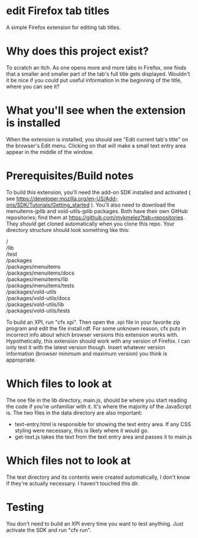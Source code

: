 # edit Firefox tab titles
A simple Firefox extension for editing tab titles.

# Why does this project exist?
To scratch an itch. As one opens more and more tabs in Firefox, one finds that a smaller and smaller part of the tab's full title gets displayed. Wouldn't it be nice if you could put useful information in the beginning of the title, where you can see it?

# What you'll see when the extension is installed
When the extension is installed, you should see "Edit current tab's title" on the browser's Edit menu. Clicking on that will make a small text entry area appear in the middle of the window.

# Prerequisites/Build notes
To build this extension, you'll need the add-on SDK installed and activated ( see https://developer.mozilla.org/en-US/Add-ons/SDK/Tutorials/Getting_started ). You'll also need to download the menuitems-jplib and vold-utils-jplib packages. Both have their own GitHub repositories; find them at https://github.com/mykmelez?tab=repositories . They *should* get cloned automatically when you clone this repo. Your directory structure should look something like this:

/  
/lib  
/test  
/packages  
/packages/menuitems  
/packages/menuitems/docs  
/packages/menuitems/lib  
/packages/menuitems/tests  
/packages/vold-utils  
/packages/vold-utils/docs  
/packages/vold-utils/lib  
/packages/vold-utils/tests  

To build an XPI, run "cfx xpi". Then open the .xpi file in your favorite zip program and edit the file install.rdf. For some unknown reason, cfx puts in incorrect info about which browser versions this extension works with. Hypothetically, this extension should work with any version of Firefox. I can only test it with the latest version though. Insert whatever version information (browser minimum and maximum version) you think is appropriate.

# Which files to look at
The one file in the lib directory, main.js, should be where you start reading the code if you're unfamiliar with it. It's where the majority of the JavaScript is.
The two files in the data directory are also important:
- text-entry.html is responsible for showing the text entry area. If any CSS styling were necessary, this is likely where it would go.
- get-text.js takes the text from the text entry area and passes it to main.js

# Which files not to look at
The test directory and its contents were created automatically, I don't know if they're actually necessary. I haven't touched this dir.

# Testing
You don't need to build an XPI every time you want to test anything. Just activate the SDK and run "cfx run".
